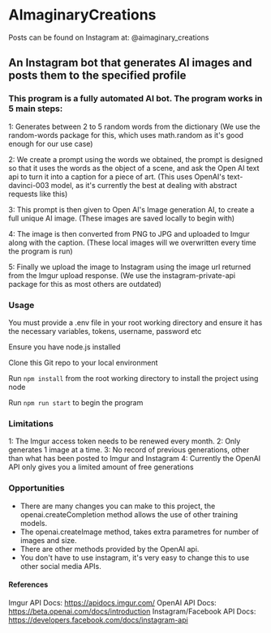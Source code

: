 # AImaginaryCreations
Posts can be found on Instagram at: @aimaginary_creations

## An Instagram bot that generates AI images and posts them to the specified profile

### This program is a fully automated AI bot. The program works in 5 main steps:
1: Generates between 2 to 5 random words from the dictionary 
    (We use the random-words package for this, which uses math.random as it's good enough for our use case)

2: We create a prompt using the words we obtained, the prompt is designed so that it uses the words as the object of a scene, and ask the Open AI text api to turn it into a caption for a piece of art. 
    (This uses OpenAI's text-davinci-003 model, as it's currently the best at dealing with abstract requests like this)

3: This prompt is then given to Open AI's Image generation AI, to create a full unique AI image.
    (These images are saved locally to begin with)

4: The image is then converted from PNG to JPG and uploaded to Imgur along with the caption. 
    (These local images will we overwritten every time the program is run)

5: Finally we upload the image to Instagram using the image url returned from the Imgur upload response.
    (We use the instagram-private-api package for this as most others are outdated)


### Usage
You must provide a .env file in your root working directory and ensure it has the necessary variables, tokens, username, password etc

Ensure you have node.js installed

Clone this Git repo to your local environment

Run `npm install` from the root working directory to install the project using node

Run `npm run start` to begin the program


### Limitations
1: The Imgur access token needs to be renewed every month.
2: Only generates 1 image at a time.
3: No record of previous generations, other than what has been posted to Imgur and Instagram
4: Currently the OpenAI API only gives you a limited amount of free generations


### Opportunities
- There are many changes you can make to this project, the openai.createCompletion method allows the use of other training models.
- The openai.createImage method, takes extra parametres for number of images and size.
- There are other methods provided by the OpenAI api.
- You don't have to use instagram, it's very easy to change this to use other social media APIs.

#### References
Imgur API Docs: https://apidocs.imgur.com/
OpenAI API Docs: https://beta.openai.com/docs/introduction
Instagram/Facebook API Docs: https://developers.facebook.com/docs/instagram-api
